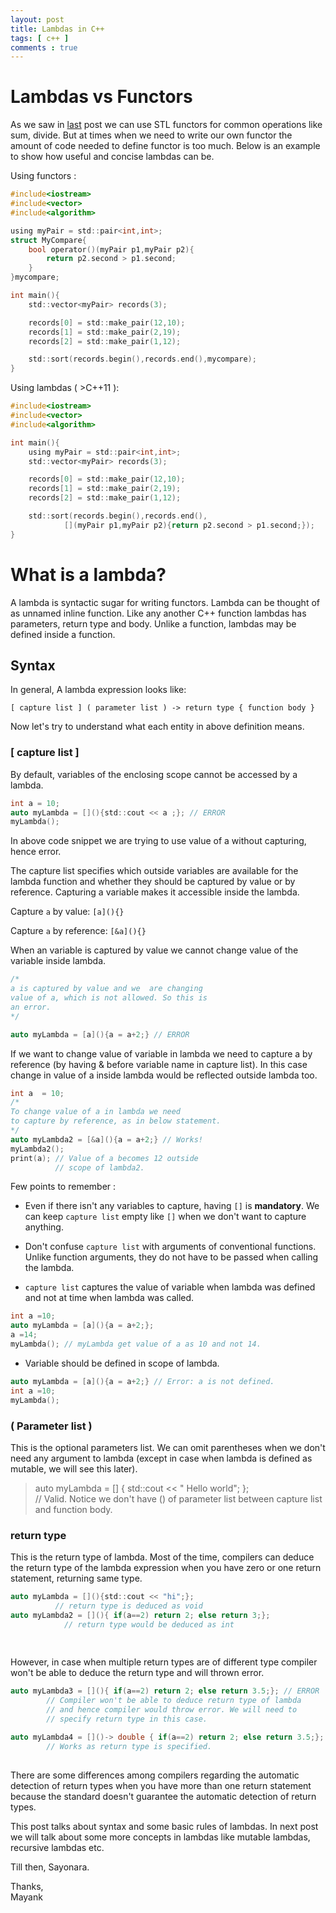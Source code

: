 ```yaml
---
layout: post
title: Lambdas in C++
tags: [ c++ ]
comments : true
---
```


# Lambdas vs Functors

As we saw in [last](https://mayankj08.github.io/2017/07/06/Functors-In-C++-II/) post we can use STL functors for common operations like sum, divide. But at times when we need to write our own functor the amount of code needed to define functor is too much. Below is an example to show how useful and concise lambdas can be.

Using functors :

```c
#include<iostream>
#include<vector>
#include<algorithm>

using myPair = std::pair<int,int>;
struct MyCompare{
    bool operator()(myPair p1,myPair p2){
        return p2.second > p1.second;
    }
}mycompare;

int main(){
    std::vector<myPair> records(3);

    records[0] = std::make_pair(12,10);
    records[1] = std::make_pair(2,19);
    records[2] = std::make_pair(1,12);

    std::sort(records.begin(),records.end(),mycompare);
}
```

Using lambdas ( >C++11 ):

```c
#include<iostream>
#include<vector>
#include<algorithm>

int main(){
    using myPair = std::pair<int,int>;
    std::vector<myPair> records(3);

    records[0] = std::make_pair(12,10);
    records[1] = std::make_pair(2,19);
    records[2] = std::make_pair(1,12);

    std::sort(records.begin(),records.end(),
            [](myPair p1,myPair p2){return p2.second > p1.second;});
}
```

# What is a lambda?

A lambda is syntactic sugar for writing functors. Lambda can be thought of as unnamed inline function. Like any another C++ function lambdas has parameters, return type and body. Unlike a function, lambdas may be defined inside a function.

## Syntax

In general, A lambda expression looks like:

```
[ capture list ] ( parameter list ) -> return type { function body }
```

Now let's try to understand what each entity in above definition means.

### [ capture list ] 

By default, variables of the enclosing scope cannot be accessed by a lambda. 

```c
int a = 10;
auto myLambda = [](){std::cout << a ;}; // ERROR
myLambda();
```
In above code snippet we are trying to use value of a without capturing, hence error. 

The capture list specifies which outside variables are available for the lambda function and whether they should be captured by value  or by reference. Capturing a variable makes it accessible inside the lambda.

Capture `a` by value: `[a](){}`   
 
Capture `a` by reference: `[&a](){}` 

When an variable is captured by value we cannot change value of the variable inside lambda.

```c
/*
a is captured by value and we  are changing 
value of a, which is not allowed. So this is 
an error. 
*/

auto myLambda = [a](){a = a+2;} // ERROR
```

If we want to change value of variable in lambda we need to capture a by reference (by having & before variable name in capture list). In this case change in value of a inside lambda would be reflected outside lambda too.

```c
int a  = 10;
/*
To change value of a in lambda we need
to capture by reference, as in below statement.
*/
auto myLambda2 = [&a](){a = a+2;} // Works!
myLambda2();
print(a); // Value of a becomes 12 outside
	      // scope of lambda2.

```

Few points to remember : 

* Even if there isn't any variables to capture, having `[]` is **mandatory**. We can keep `capture list` empty like `[]` when we don't want to capture anything. 

* Don't confuse `capture list` with arguments of conventional functions. Unlike function arguments, they do not have to be passed when calling the lambda.  

* `capture list` captures the value of variable when lambda was defined and not at time when lambda was called.
```c
int a =10;
auto myLambda = [a](){a = a+2;};
a =14;
myLambda(); // myLambda get value of a as 10 and not 14.
```

* Variable should be defined in scope of lambda. 
```c
auto myLambda = [a](){a = a+2;} // Error: a is not defined.
int a =10;
myLambda(); 
```
### ( Parameter list ) 

This is the optional parameters list. We can omit parentheses when we don't need any argument to lambda (except in case when lambda is defined as mutable, we will see this later).

> auto myLambda = [] { std::cout << " Hello world"; };  
> // Valid. Notice we don't have () of parameter list between
> capture list and function body.

### return type

This is the return type of lambda. Most of the time, compilers can deduce the return type of the lambda expression when you have zero or one return statement, returning same type.  ```cauto myLambda = [](){std::cout << "hi";}; 
          // return type is deduced as void
auto myLambda2 = [](){ if(a==2) return 2; else return 3;};
			// return type would be deduced as int
	
	
```

However, in case when multiple return types are of different type compiler won't be able to deduce the return type and will thrown error. 

```c
auto myLambda3 = [](){ if(a==2) return 2; else return 3.5;}; // ERROR
		// Compiler won't be able to deduce return type of lambda
		// and hence compiler would throw error. We will need to
		// specify return type in this case. 

auto myLambda4 = []()-> double { if(a==2) return 2; else return 3.5;};
		// Works as return type is specified.
		
```

There are some differences among compilers regarding the automatic detection of return types when you have more than one return statement because the standard doesn't guarantee the automatic detection of return types.This post talks about syntax and some basic rules of lambdas. In next post we will talk about some more concepts in lambdas like mutable lambdas, recursive lambdas etc.

Till then, Sayonara. 

Thanks,  
Mayank


